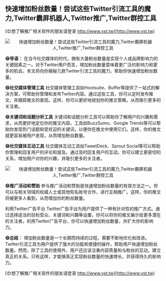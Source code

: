 ## **快速增加粉丝数量！尝试这些Twitter引流工具的魔力,Twitter霸屏机器人,Twitter推广,Twitter群控工具**

[😍想了解推广相关软件的朋友请登录 http://www.vst.tw](http://www.vst.tw)

 <center><img src="https://vst.tw/MP4/tuiguang/png/6.png" alt="快速增加粉丝数量！尝试这些Twitter引流工具的魔力,Twitter霸屏机器人,Twitter推广,Twitter群控工具"></center>

**😄导语：**
在当今社交媒体的时代，拥有大量粉丝数量是实现个人或品牌影响力的关键因素之一。对于Twitter用户而言，增加粉丝数量意味着更广泛的影响力和更多的机会。本文将向你揭秘几款Twitter引流工具的魔力，帮助你快速增加粉丝数量。

**😄社交媒体管理工具**
社交媒体管理工具如Hootsuite、Buffer等提供了一站式的解决方案，可帮助你管理和发布Twitter内容。通过这些工具，你可以定时发布推文，并跟踪推文的表现。这样，你可以更好地规划你的推文策略，从而吸引更多的关注者。

**😄关键词和话题分析工具**
关键词和话题分析工具可以帮助你了解用户的兴趣和需求，从而更好地定位你的推文内容。工具如BuzzSumo、Google Trends等可以帮助你发现热门话题和受欢迎的关键词，以便你在推文中使用它们。这样，你的推文就更容易被用户发现，从而增加粉丝数量。

**😄社交媒体互动工具**
社交媒体互动工具如TweetDeck、Sprout Social等可以帮助你管理和回复用户的评论和提及。通过及时回复用户的互动，你可以建立更密切的关系，增加用户对你的兴趣，并吸引更多的关注者。

 <center><img src="https://vst.tw/MP4/tuiguang/png/4.png" alt="快速增加粉丝数量！尝试这些Twitter引流工具的魔力,Twitter霸屏机器人,Twitter推广,Twitter群控工具"></center>

**😄推广活动和赞助**
参与推广活动和赞助是快速增加粉丝数量的有效方法之一。你可以与相关领域的权威人士或其他知名账号合作，进行互相推广。这样，你的推文将被更多人看到，从而增加你的粉丝数量。

利用Twitter广告平台
Twitter广告平台为用户提供了一种有针对性的推广方式。通过选择适当的目标受众、关键词和兴趣等设置，你可以将你的推文展示给更多潜在的关注者。利用Twitter广告平台，你可以快速增加粉丝数量，并扩大你的影响力。

**😄总结：**
增加粉丝数量是一个长期而持续的过程，需要不断地优化和改进。Twitter引流工具为用户提供了强大的功能和便捷的操作，帮助用户快速增加粉丝数量。然而，除了工具的使用外，用户还应该注重内容质量和与粉丝的互动，建立真正的关系。只有这样，才能够真正实现粉丝数量的快速增长，并获得持久的影响力。

[😍想了解推广相关软件的朋友请登录 http://www.vst.tw](http://www.vst.tw)



